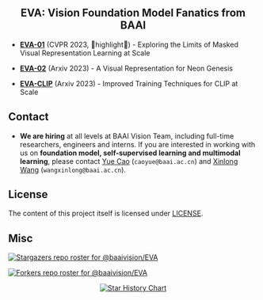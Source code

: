 <div align="center">

<h2>EVA: Vision Foundation Model Fanatics from BAAI</h2>

</div>


- [**EVA-01**](EVA-01) (CVPR 2023, 🌟highlight🌟) - Exploring the Limits of Masked Visual Representation Learning at Scale

- [**EVA-02**](EVA-02) (Arxiv 2023) - A Visual Representation for Neon Genesis

- [**EVA-CLIP**](EVA-CLIP) (Arxiv 2023) - Improved Training Techniques for CLIP at Scale

## Contact
- **We are hiring** at all levels at BAAI Vision Team, including full-time researchers, engineers and interns. 
If you are interested in working with us on **foundation model, self-supervised learning and multimodal learning**, please contact [Yue Cao](http://yue-cao.me/) (`caoyue@baai.ac.cn`) and [Xinlong Wang](https://www.xloong.wang/) (`wangxinlong@baai.ac.cn`).


## License

The content of this project itself is licensed under [LICENSE](LICENSE).


## Misc

[![Stargazers repo roster for @baaivision/EVA](https://reporoster.com/stars/baaivision/EVA)](https://github.com/baaivision/EVA/stargazers)


[![Forkers repo roster for @baaivision/EVA](https://reporoster.com/forks/baaivision/EVA)](https://github.com/baaivision/EVA/network/members)


<div align="center">

[![Star History Chart](https://api.star-history.com/svg?repos=baaivision/EVA&type=Date)](https://star-history.com/#baaivision/EVA&Date)

</div>
